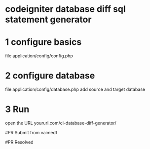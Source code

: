 # codeigniter database diff sql statement generator 

# 1 configure basics
file  application/config/config.php
# 2 configure database
file application/config/database.php 
add source and target database
# 3 Run 
open the URL yoururl.com/ci-database-diff-generator/

#PR Submit from vaimeo1

#PR Resolved
